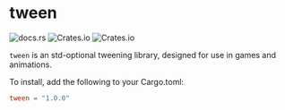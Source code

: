 # tween

![docs.rs](https://img.shields.io/docsrs/tween)
![Crates.io](https://img.shields.io/crates/v/tween)
![Crates.io](https://img.shields.io/crates/l/tween)

`tween` is an std-optional tweening library, designed for use in games and animations.

To install, add the following to your Cargo.toml:

```toml
tween = "1.0.0"
```

<!-- This trait exports a trait `Tween`, a variety of structs which implement common tweens (such as `Elastic`, `Quart`, etc), and two `Tweeners`, which wrap around tweens, allowing users to drive them trivially.

First, tweens are simple to create:

```rust
use tween::Tweener;

let mut sine_in = Tweener::sine_in(0.0, 200.0, 60);
let _value0 = sine_in.run(0);
let _value1 = sine_in.run(1);
let _value2 = sine_in.run(2);
let _value3 = sine_in.run(3);
```

However, as the above example shows, it's more typical that you'll want to simply drive a tween over time, rather than giving arbitrary times within a duration.

For that, we use tweeners, which come in two kinds: `Tweener` and `FixedTweenDriver`. For both, users provide *deltas*, rather than arbitrary times. A `FixedTweenDriver` uses just *one* delta (appropriate in a game engine with a Fixed Update pipeline), whereas a `Tweener` can take a fixed delta.

```rust
use tween::{SineIn, FixedTweenDriver};

let (start, end) = (0.0, 200.0);
let duration = 60;

let sine_in = SineIn::new(start, end, duration);
let delta = 1;
let mut sine_in_tweener = FixedTweenDriver::new(sine_in, delta);

let _value0: Option<f32> = sine_in_tweener.next();
let _value1: Option<f32> = sine_in_tweener.next();
let _value2: Option<f32> = sine_in_tweener.next();
let _value3: Option<f32> = sine_in_tweener.next();

// we can finish off the tweener by using the iterator interface.
// we only use `&mut` here to demonstrate the `None` after this loop, you can just
// take it by value like normal.
for value in &mut sine_in_tweener {
    // FixedTweenDriver provides an iterator interface
}

assert!(sine_in_tweener.next().is_none());
```

## Std Optional

This library uses `std` with the default feature `std`. Disable default features, and enable `libm`, for a no-std experience. (We need to use `libm` for the floating point math).

## Generics

This library uses generics heavily. There are two core generics used: `TweenValue` and `TweenTime`. All built-in numeric types implement both traits. For your own code, you can implement either trait. For example, you could easily implement `TweenValue` for your favorite math library. -->

